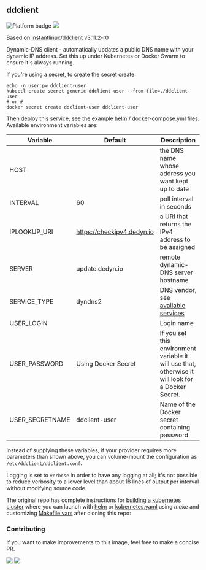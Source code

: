 ## ddclient
![](https://img.shields.io/badge/platform-amd64%20arm64-blue "Platform badge") [![](https://img.shields.io/badge/dockerfile-latest-blue)](https://gitlab.com/richblox/ddclient/-/blob/main/Dockerfile "dockerfile")

Based on [instantlinux/ddclient](https://github.com/instantlinux/docker-tools/tree/main/images/ddclient) v3.11.2-r0

Dynamic-DNS client - automatically updates a public DNS name with your dynamic IP address. Set this up under Kubernetes or Docker Swarm to ensure it's always running.

If you're using a secret, to create the secret create:

    echo -n user:pw ddclient-user
    kubectl create secret generic ddclient-user --from-file=./ddclient-user
    # or #
    docker secret create ddclient-user ddclient-user

Then deploy this service, see the example [helm](https://github.com/instantlinux/docker-tools/tree/main/images/ddclient/helm) / docker-compose.yml files. Available environment variables are:

| Variable        | Default                    | Description                                                                                        |
|-----------------|----------------------------|----------------------------------------------------------------------------------------------------|
| HOST            |                            | the DNS name whose address you want kept up to date                                                |
| INTERVAL        | 60                         | poll interval in seconds                                                                           |
| IPLOOKUP_URI    | https://checkipv4.dedyn.io | a URI that returns the IPv4 address to be assigned                                                 |
| SERVER          | update.dedyn.io            | remote dynamic-DNS server hostname                                                                 |
| SERVICE_TYPE    | dyndns2                    | DNS vendor, see [available services](https://github.com/ddclient/ddclient/blob/develop/README.md)  
| USER_LOGIN      |                            | Login name                                                                                         |
| USER_PASSWORD   | Using Docker Secret        | If you set this environment variable it will use that, otherwise it will look for a Docker Secret. | 
| USER_SECRETNAME | ddclient-user              | Name of the Docker secret containing password                                                      |

Instead of supplying these variables, if your provider requires more parameters than shown above, you can volume-mount the configuration as `/etc/ddclient/ddclient.conf`.

Logging is set to `verbose` in order to have any logging at all; it's not possible to reduce verbosity to a lower level than about 18 lines of output per interval without modifying source code.

The original repo has complete instructions for
[building a kubernetes cluster](https://github.com/instantlinux/docker-tools/blob/main/k8s/README.md) where you can launch with [helm](https://github.com/instantlinux/docker-tools/tree/main/images/ddclient/helm) or [kubernetes.yaml](https://github.com/instantlinux/docker-tools/blob/main/images/ddclient/kubernetes.yaml) using _make_ and customizing [Makefile.vars](https://github.com/instantlinux/docker-tools/blob/main/k8s/Makefile.vars) after cloning this repo:

### Contributing

If you want to make improvements to this image, feel free to make a concise PR.

[![](https://img.shields.io/badge/license-GPL--2.0-green.svg)](https://choosealicense.com/licenses/gpl-2.0/ "License badge") [![](https://img.shields.io/badge/code-ddclient%2Fddclient-blue.svg)](https://github.com/ddclient/ddclient "Code repo")
